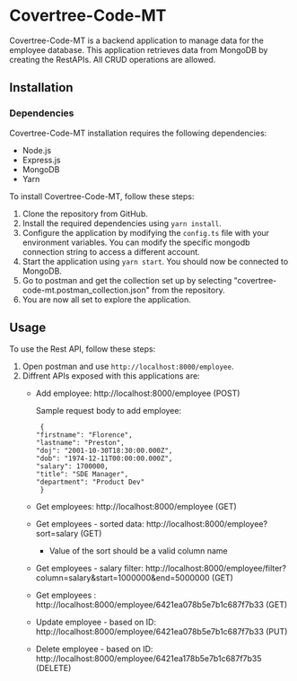 # Covertree-Code-MT

Covertree-Code-MT is a backend application to manage data for the employee database. This application retrieves data from MongoDB by creating the RestAPIs. All CRUD operations are allowed.


## Installation

### Dependencies

  Covertree-Code-MT installation requires the following dependencies:

  - Node.js
  - Express.js
  - MongoDB
  - Yarn

To install Covertree-Code-MT, follow these steps:

1. Clone the repository from GitHub.
2. Install the required dependencies using `yarn install`.
3. Configure the application by modifying the `config.ts` file with your environment variables. You can modify the specific mongodb connection string to access a different account.
4. Start the application using `yarn start`. You should now be connected to MongoDB.
5. Go to postman and get the collection set up by selecting "covertree-code-mt.postman_collection.json" from the repository.
6. You are now all set to explore the application.


## Usage

To use the Rest API, follow these steps:

1. Open postman and use `http://localhost:8000/employee`.
2. Diffrent APIs exposed with this applications are:
    - Add employee: http://localhost:8000/employee (POST)
 
      Sample request body to add employee:
      ```
       {
      "firstname": "Florence",
      "lastname": "Preston",
      "doj": "2001-10-30T18:30:00.000Z",
      "dob": "1974-12-11T00:00:00.000Z",
      "salary": 1700000,
      "title": "SDE Manager",
      "department": "Product Dev"
       }
    - Get employees: http://localhost:8000/employee (GET)
    - Get employees - sorted data: http://localhost:8000/employee?sort=salary (GET) 
        - Value of the sort should be a valid column name
    - Get employees -  salary filter: http://localhost:8000/employee/filter?column=salary&start=1000000&end=5000000 (GET)
    - Get employees  : http://localhost:8000/employee/6421ea078b5e7b1c687f7b33 (GET)
    - Update employee - based on ID: http://localhost:8000/employee/6421ea078b5e7b1c687f7b33 (PUT)
    - Delete employee - based on ID: http://localhost:8000/employee/6421ea178b5e7b1c687f7b35 (DELETE)
